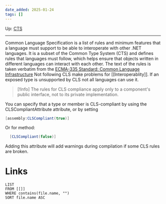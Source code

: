 ```yaml
---
date_added: 2025-01-24
tags: []
---
```

Up: [CTS](CTS.md)
___
 Common Language Specification is a list of rules and minimum features that a language must support to be able to interoperate with other .NET languages. It is a subset of the Common Type System (CTS) and defines rules that languages must follow, which helps ensure that objects written in different languages can interact with each other. 
 The text of the rules is taken verbatim from the [ECMA-335 Standard: Common Language Infrastructure](https://www.ecma-international.org/publications-and-standards/standards/ecma-335/)
Not following CLS make problems for [[Interoperablity]]. If an exposed type is unsupported by CLS not all languages can use it.

>[!Info]
> The rules for CLS compliance apply only to a component's public interface, not to its private implementation.

You can specify that a type or member is CLS-compliant by using the CLSCompliantAttribute attribute, or by setting 
```cs
[assembly:CLSCompliant(true)]
```
Or for method:
```cs
  [CLSCompliant(false)] 
```

Adding this attribute will add warnings during compilation if some CLS rules are broken.
# Links
```dataview
LIST
FROM [[]]
WHERE contains(file.name, "")
SORT file.name ASC
```
